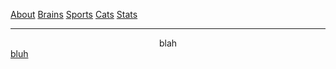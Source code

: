 [About](https://tcdixon4.github.io/about)       [Brains](https://tcdixon4.github.io/brains)        [Sports](https://tcdixon4.github.io/sports)        [Cats](https://tcdixon4.github.io/cats)        [Stats](https://tcdixon4.github.io/stats)


---

<div align="center">blah</div>
<a href="https://tcdixon4.github.io/brains">bluh</a>
